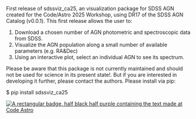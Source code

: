 First release of sdssviz_ca25, an visualization package for SDSS AGN created for the Code/Astro 2025 Workshop, using DR17 of the SDSS AGN Catalog (v0.0.1). This first release allows the user to:

1. Download a chosen number of AGN photometric and spectroscopic data from SDSS.
2. Visualize the AGN population along a small number of available parameters (e.g. RA&Dec)
3. Using an interactive plot, select an individual AGN to see its spectrum.

Please be aware that this package is not currently maintained and should not be used for science in its present state!. But if you are interested in developing it further, please contact the authors. Please install via pip:

$ pip install sdssviz_ca25


[![A rectangular badge, half black half purple containing the text made at Code Astro](https://img.shields.io/badge/Made%20at-Code/Astro-blueviolet.svg)](https://semaphorep.github.io/codeastro/)
